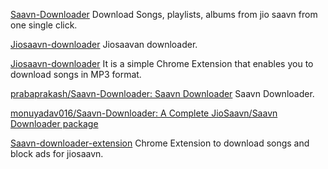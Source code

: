 
[Saavn-Downloader](https://github.com/amol-17/Jio-Saavn-Downloader)
Download Songs, playlists, albums from jio saavn from one single click.

[Jiosaavn-downloader](https://github.com/kx3ez1/jiosaavn-downloader)
Jiosaavan downloader.

[Jiosaavn-downloader](https://github.com/GrayGalaxy/jiosaavn-downloader)
It is a simple Chrome Extension that enables you to download songs in MP3 format.

[prabaprakash/Saavn-Downloader: Saavn Downloader](https://github.com/prabaprakash/Saavn-Downloader)
Saavn Downloader.

[monuyadav016/Saavn-Downloader: A Complete JioSaavn/Saavn Downloader package](https://github.com/monuyadav016/Saavn-Downloader)

[Saavn-downloader-extension](https://github.com/naqushab/saavn-downloader-extension)
Chrome Extension to download songs and block ads for jiosaavn.
